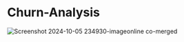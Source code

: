 # Churn-Analysis
![Screenshot 2024-10-05 234930-imageonline co-merged](https://github.com/user-attachments/assets/b9746174-306c-4af2-96ad-e4c0ba8ab831)
